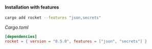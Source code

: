#### Installation with features

```bash
cargo add rocket --features "json,secrets"
```

_Cargo.toml_
```toml
[dependencies]
rocket = { version = "0.5.0", features = ["json", "secrets"] }
```


<aside class="notes">
</aside>
